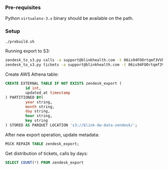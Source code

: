 ### Pre-requisites

Python `virtualenv-3.x` binary should be available on the path.


### Setup

```bash
./prebuild.sh
```

Running export to S3:

```bash
zendesk_to_s3.py calls -a support@blinkhealth.com -t 06is94FOOrtqmf3VVkP2WOPz40y94LbVEUiC1nDF -d s3://blink-dw-data-zendesk/topics -c s3://blink-dw-data-zendesk/configuration
zendesk_to_s3.py tickets -a support@blinkhealth.com -t 06is94FOOrtqmf3VVkP2WOPz40y94LbVEUiC1nDF -d s3://blink-dw-data-zendesk/topics -c s3://blink-dw-data-zendesk/configuration
```

Create AWS Athena table:

```sql
CREATE EXTERNAL TABLE IF NOT EXISTS zendesk_export (
         id int,
         updated_at timestamp 
) PARTITIONED BY(
         year string,
         month string,
         day string,
         hour string,
         key string 
) STORED AS PARQUET LOCATION 's3://blink-dw-data-zendesk/';
```

After new export operation, update metadata:
```sql
MSCK REPAIR TABLE zendesk_export;
```

Get distribution of tickets, calls by days:
```sql
SELECT COUNT(*) FROM zendesk_export
```
